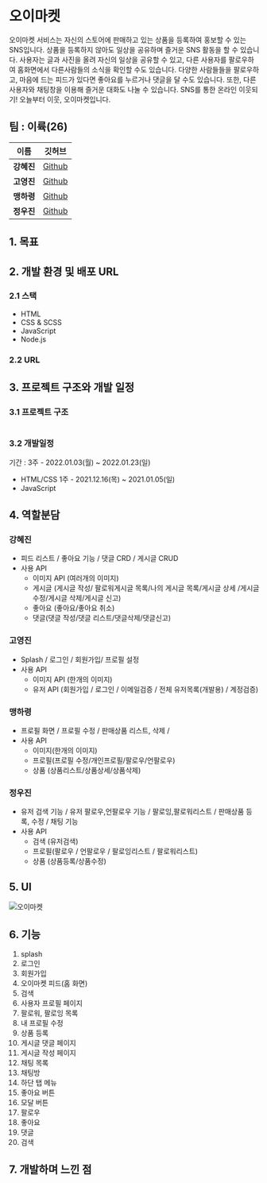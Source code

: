 # 오이마켓
오이마켓 서비스는 자신의 스토어에 판매하고 있는 상품을 등록하여 홍보할 수 있는 SNS입니다.
상품을 등록하지 않아도 일상을 공유하며 즐거운 SNS 활동을 할 수 있습니다. 
사용자는 글과 사진을 올려 자신의 일상을 공유할 수 있고,
다른 사용자를 팔로우하여 홈화면에서 다른사람들의 소식을 확인할 수도 있습니다.
다양한 사람들들을 팔로우하고, 마음에 드는 피드가 있다면 좋아요를 누르거나 댓글을 달 수도 있습니다.
또한, 다른 사용자와 채팅창을 이용해 즐거운 대화도 나눌 수 있습니다.
SNS를 통한 온라인 이웃되기! 오늘부터 이웃, 오이마켓입니다.

## 팀 : 이륙(26)
| 이름       | 깃허브                                   |
| ---------- | ---------------------------------------- |
| **강혜진** | [Github](https://github.com/dreamfulbud) |
| **고영진** | [Github](https://github.com/eovhdnjawm1) |
| **맹하령** | [Github](https://github.com/UNI-Meang)   |
| **정우진** | [Github](https://github.com/woobba94)    |

## 1. 목표

## 2. 개발 환경 및 배포 URL
### 2.1 스택
- HTML
- CSS & SCSS
- JavaScript
- Node.js

### 2.2 URL

## 3. 프로젝트 구조와 개발 일정


### 3.1 프로젝트 구조

```

```

### 3.2 개발일정
기간 : 3주 - 2022.01.03(월) ~ 2022.01.23(일)
- HTML/CSS 1주 - 2021.12.16(목) ~ 2021.01.05(일)
- JavaScript 

## 4. 역할분담
### 강혜진
- 피드 리스트 / 좋아요 기능 / 댓글 CRD / 게시글 CRUD
- 사용 API
    - 이미지 API (여러개의 이미지)
    - 게시글 (게시글 작성/ 팔로워게시글 목록/나의 게시글 목록/게시글 상세 /게시글 수정/게시글 삭제/게시글 신고)
    - 좋아요 (좋아요/좋아요 취소)
    - 댓글(댓글 작성/댓글 리스트/댓글삭제/댓글신고)

### 고영진
- Splash / 로그인 / 회원가입/ 프로필 설정
- 사용 API
    - 이미지 API (한개의 이미지)
    - 유저 API (회원가입 / 로그인 / 이메일검증 / 전체 유저목록(개발용) / 계정검증)

### 맹하령
- 프로필 화면 / 프로필 수정 / 판매상품 리스트, 삭제 / 
- 사용 API 
    - 이미지(한개의 이미지)
    - 프로필(프로필 수정/개인프로필/팔로우/언팔로우)
    - 상품 (상품리스트/상품상세/상품삭제)

### 정우진
- 유저 검색 기능 / 유저 팔로우,언팔로우 기능 / 팔로잉,팔로워리스트 / 판매상품 등록, 수정 / 채팅 기능
- 사용 API 
    - 검색 (유저검색)
    - 프로필(팔로우 / 언팔로우 / 팔로잉리스트 / 팔로워리스트)
    - 상품 (상품등록/상품수정)

## 5. UI
<img src="https://raw.githubusercontent.com/dreamfulbud/52market/main/52market.jpg" alt="오이마켓"/>
<br/>


## 6. 기능
1. splash
2. 로그인
3. 회원가입
4. 오이마켓 피드(홈 화면)
5. 검색
6. 사용자 프로필 페이지
7. 팔로워, 팔로잉 목록
8. 내 프로필 수정
9. 상품 등록
10. 게시글 댓글 페이지
11. 게시글 작성 페이지
12. 채팅 목록
13. 채팅방
14. 하단 탭 메뉴
15. 좋아요 버튼
16. 모달 버튼
17. 팔로우
18. 좋아요
19. 댓글
20. 검색

## 7. 개발하며 느낀 점

